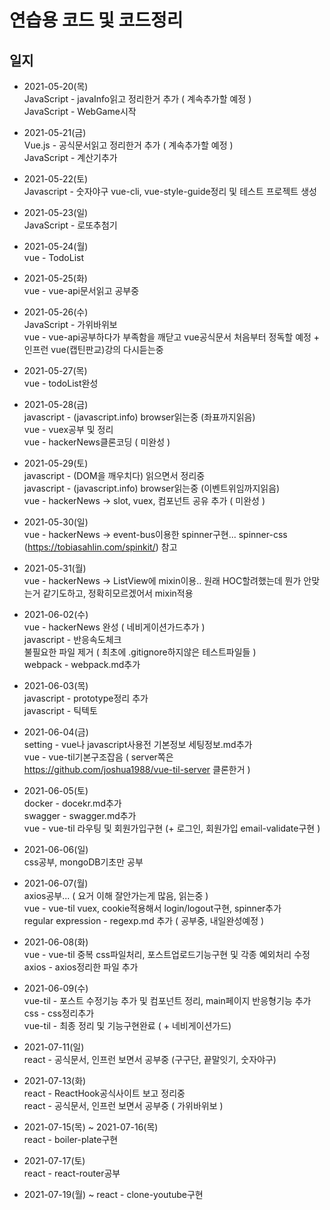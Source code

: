 # 연습용 코드 및 코드정리

## 일지
+ 2021-05-20(목)		
JavaScript - javaInfo읽고 정리한거 추가 ( 계속추가할 예정 )		
JavaScript - WebGame시작

+ 2021-05-21(금)		
Vue.js - 공식문서읽고 정리한거 추가 ( 계속추가할 예정 )		
JavaScript - 계산기추가

+ 2021-05-22(토)		
Javascript - 숫자야구
vue-cli, vue-style-guide정리 및 테스트 프로젝트 생성

+ 2021-05-23(일)		
JavaScript - 로또추첨기

+ 2021-05-24(월)    
vue - TodoList

+ 2021-05-25(화)    
vue - vue-api문서읽고 공부중

+ 2021-05-26(수)    
JavaScript - 가위바위보		
vue - vue-api공부하다가 부족함을 깨닫고 vue공식문서 처음부터 정독할 예정 + 인프런 vue(캡틴판교)강의 다시듣는중

+ 2021-05-27(목)    
vue - todoList완성		

+ 2021-05-28(금)    
javascript - (javascript.info) browser읽는중 (좌표까지읽음)		
vue - vuex공부 및 정리					
vue - hackerNews클론코딩 ( 미완성 )		

+ 2021-05-29(토)    
javascript - (DOM을 깨우치다) 읽으면서 정리중		
javascript - (javascript.info) browser읽는중 (이벤트위임까지읽음)		
vue - hackerNews -> slot, vuex, 컴포넌트 공유 추가 ( 미완성 )		

+ 2021-05-30(일)    
vue - hackerNews -> event-bus이용한 spinner구현... spinner-css (https://tobiasahlin.com/spinkit/) 참고

+ 2021-05-31(월)    
vue - hackerNews -> ListView에 mixin이용.. 원래 HOC할려했는데 뭔가 안맞는거 같기도하고, 정확히모르겠어서 mixin적용

+ 2021-06-02(수)    
vue - hackerNews 완성 ( 네비게이션가드추가 )		
javascript - 반응속도체크		
불필요한 파일 제거 ( 최초에 .gitignore하지않은 테스트파일들 )		
webpack - webpack.md추가		

+ 2021-06-03(목)    
javascript - prototype정리 추가		
javascript - 틱텍토		

+ 2021-06-04(금)    
setting - vue나 javascript사용전 기본정보 세팅정보.md추가		
vue - vue-til기본구조잡음 ( server쪽은 https://github.com/joshua1988/vue-til-server 클론한거 )		

+ 2021-06-05(토)    
docker - docekr.md추가		
swagger - swagger.md추가		
vue - vue-til 라우팅 및 회원가입구현 (+ 로그인, 회원가입 email-validate구현 )		

+ 2021-06-06(일)    
css공부, mongoDB기초만 공부

+ 2021-06-07(월)    
axios공부... ( 요거 이해 잘안가는게 많음, 읽는중 )		
vue - vue-til vuex, cookie적용해서 login/logout구현, spinner추가		
regular expression - regexp.md 추가 ( 공부중, 내일완성예정 )		

+ 2021-06-08(화)    		
vue - vue-til 중복 css파일처리, 포스트업로드기능구현 및 각종 예외처리 수정		
axios - axios정리한 파일 추가		

+ 2021-06-09(수)    		
vue-til - 포스트 수정기능 추가 및 컴포넌트 정리, main페이지 반응형기능 추가		
css - css정리추가		
vue-til - 최종 정리 및 기능구현완료 ( + 네비게이션가드)		

+ 2021-07-11(일)    	
react - 공식문서, 인프런 보면서 공부중 (구구단, 끝말잇기, 숫자야구)		

+ 2021-07-13(화)		
react - ReactHook공식사이트 보고 정리중		
react - 공식문서, 인프런 보면서 공부중 ( 가위바위보 )		

+ 2021-07-15(목) ~ 2021-07-16(목)		
react - boiler-plate구현		

+ 2021-07-17(토)		
react - react-router공부		

+ 2021-07-19(월) ~ 
react - clone-youtube구현 		